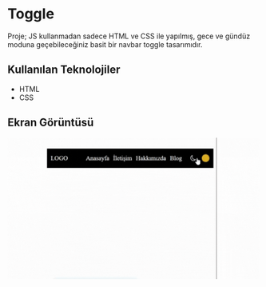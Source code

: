 <h1>Toggle</h1>

Proje; JS kullanmadan sadece HTML ve CSS ile yapılmış, gece ve gündüz moduna geçebileceğiniz basit bir navbar toggle tasarımıdır. 

<h2> Kullanılan Teknolojiler </h2>
<ul>
<li>HTML</li>
<li>CSS</li>
</ul>


<h2>Ekran Görüntüsü</h2>

![](toggle.gif)